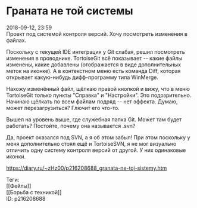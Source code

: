 Граната не той системы
=======================

   
 2018-09-12, 23:59   
  Проект под системой контроля версий. Хочу посмотреть изменения в файлах.   
   
 Поскольку с текущей IDE интеграция у Git слабая, решил посмотреть изменения в проводнике. TortoiseGit всё показывает -- какие файлы изменены, какие добавлены (отображается в виде дополнительных меток на иконке). А в контекстном меню есть команда Diff, которая открывает какую-нибудь дифф-программу типа WinMerge.   
   
 Нахожу изменённый файл, щёлкаю правой кнопкой и вижу, что в меню TortoiseGit только пункты "Справка" и "Настройки". Это подозрительно. Начинаю щёлкать по всем файлам подряд -- нет эффекта. Думаю, может перезагрузиться? Глючит его что-то.   
   
 Вышел на уровень выше, где служебная папка Git. Может там будет работать? Постойте, почему она называется .svn?   
   
 Да, проект оказался под SVN, а я об этом забыл! При этом поскольку у меня дополнительно стоял ещё и TortoiseSVN, я не мог визуально отличить одну систему контроля версий от другой. У них одинаковые иконки.   
    
 <https://diary.ru/~zHz00/p216208688_granata-ne-toj-sistemy.htm>   
   
 Теги:   
 [[Фейлы]]   
 [[Борьба с техникой]]   
 ID: p216208688